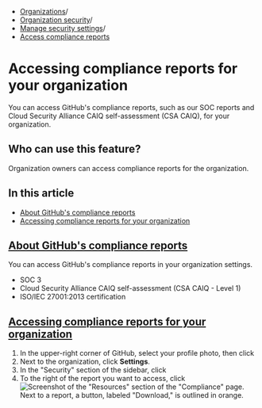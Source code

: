   * [Organizations](https://docs.github.com/en/organizations "Organizations")/
  * [Organization security](https://docs.github.com/en/organizations/keeping-your-organization-secure "Organization security")/
  * [Manage security settings](https://docs.github.com/en/organizations/keeping-your-organization-secure/managing-security-settings-for-your-organization "Manage security settings")/
  * [Access compliance reports](https://docs.github.com/en/organizations/keeping-your-organization-secure/managing-security-settings-for-your-organization/accessing-compliance-reports-for-your-organization "Access compliance reports")


# Accessing compliance reports for your organization
You can access GitHub's compliance reports, such as our SOC reports and Cloud Security Alliance CAIQ self-assessment (CSA CAIQ), for your organization.
## Who can use this feature?
Organization owners can access compliance reports for the organization.
## In this article
  * [About GitHub's compliance reports](https://docs.github.com/en/organizations/keeping-your-organization-secure/managing-security-settings-for-your-organization/accessing-compliance-reports-for-your-organization#about-githubs-compliance-reports)
  * [Accessing compliance reports for your organization](https://docs.github.com/en/organizations/keeping-your-organization-secure/managing-security-settings-for-your-organization/accessing-compliance-reports-for-your-organization#accessing-compliance-reports-for-your-organization)


## [About GitHub's compliance reports](https://docs.github.com/en/organizations/keeping-your-organization-secure/managing-security-settings-for-your-organization/accessing-compliance-reports-for-your-organization#about-githubs-compliance-reports)
You can access GitHub's compliance reports in your organization settings.
  * SOC 3
  * Cloud Security Alliance CAIQ self-assessment (CSA CAIQ - Level 1)
  * ISO/IEC 27001:2013 certification


## [Accessing compliance reports for your organization](https://docs.github.com/en/organizations/keeping-your-organization-secure/managing-security-settings-for-your-organization/accessing-compliance-reports-for-your-organization#accessing-compliance-reports-for-your-organization)
  1. In the upper-right corner of GitHub, select your profile photo, then click 
  2. Next to the organization, click **Settings**.
  3. In the "Security" section of the sidebar, click 
  4. To the right of the report you want to access, click 
![Screenshot of the "Resources" section of the "Compliance" page. Next to a report, a button, labeled "Download," is outlined in orange.](https://docs.github.com/assets/cb-39209/images/help/settings/compliance-report-download.png)


